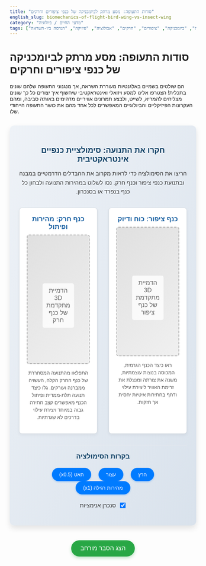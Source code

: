 ```yaml
---
title: "סודות התעופה: מסע מרתק לביומכניקה של כנפי ציפורים וחרקים"
english_slug: biomechanics-of-flight-bird-wing-vs-insect-wing
category: "מדעי החיים / ביולוגיה"
tags: ["תעופה", "ביומכניקה", "ציפורים", "חרקים", "אבולוציה", "פיזיקה", "הנדסה ביו-השראה"]
---
```

<h1>סודות התעופה: מסע מרתק לביומכניקה של כנפי ציפורים וחרקים</h1>
<p>הם שולטים בשמיים באלגנטיות מעוררת השראה, אך מנגנוני התעופה שלהם שונים בתכלית! הצטרפו אלינו למסע ויזואלי ואינטראקטיבי שיחשוף איך יצורים כל כך שונים מצליחים להמריא, לשייט, ולבצע תמרונים אוויריים מדהימים באותה סביבה, ומהם העקרונות הפיזיקליים והביולוגיים המאפשרים לכל אחד מהם את כושר התעופה הייחודי שלו.</p>

<div class="app-container">
    <h2>חקרו את התנועה: סימולציית כנפיים אינטראקטיבית</h2>
    <p class="app-intro">הריצו את הסימולציה כדי לראות מקרוב את ההבדלים הדרמטיים במבנה ובתנועת כנפי ציפור וכנף חרק. נסו לשלוט במהירות התנועה ולבחון כל כנף בנפרד או בסנכרון.</p>
    <div class="animation-area">
        <div class="animation-box bird">
            <h3>כנף ציפור: כוח ודיוק</h3>
            <div id="bird-animation" class="animation-placeholder">
                <!-- כאן תהיה הדמיית 3D מרהיבה של כנף ציפור בתנועה, המדגימה את קיפול ופרישת הכנף, פיתול הנוצות, ותנועת החתירה המלאה. הדגש יהיה על כוח, אווירודינמיקה קלאסית, ושינוי צורת הכנף. -->
                <p class="placeholder-text">הדמיית 3D מתקדמת של כנף ציפור</p>
            </div>
             <p class="animation-description">ראו כיצד הכנף הגרמית, המכוסה בנוצות עוצמתיות, משנה את צורתה ומנצלת את זרימת האוויר ליצירת עילוי ודחף בחתירות איטיות יחסית אך חזקות.</p>
        </div>
        <div class="animation-box insect">
            <h3>כנף חרק: מהירות ופיתול</h3>
            <div id="insect-animation" class="animation-placeholder">
                <!-- כאן תהיה הדמיית 3D מרהיבה של כנף חרק בתנועה, המדגימה את קצב החתירה המטורף, התנועה התלת-ממדית המורכבת, והפיתול הדינמי של הכנף. הדגש יהיה על קצב, תנועה מסלולית, ואווירודינמיקה של מספר ריינולדס נמוך (כמו LEV). -->
                <p class="placeholder-text">הדמיית 3D מתקדמת של כנף חרק</p>
            </div>
             <p class="animation-description">התפלאו מהתנועה המסחררת של כנף החרק הקלה, העשויה ממברנה ועורקים. גלו כיצד תנועה תלת-ממדית ופיתול הכנף מאפשרים קצב חתירה גבוה במיוחד ויצירת עילוי בדרכים לא שגרתיות.</p>
        </div>
    </div>
    <div class="controls-area">
         <h3>בקרות הסימולציה</h3>
        <div class="control-group">
            <button id="play-btn" aria-label="הרץ אנימציה">הרץ</button>
            <button id="pause-btn" aria-label="עצור אנימציה">עצור</button>
            <button id="slow-btn" aria-label="האט מהירות (פי 0.5)">האט (x0.5)</button>
            <button id="normal-btn" aria-label="מהירות רגילה (פי 1)">מהירות רגילה (x1)</button>
        </div>
        <div class="control-group">
            <input type="checkbox" id="sync-checkbox" checked aria-label="סנכרן תנועת כנף ציפור וכנף חרק">
            <label for="sync-checkbox">סנכרן אנימציות</label>
        </div>
        <!-- בקרות נוספות אפשריות בסימולציה מלאה (כגון שינוי זווית צפייה, הפעלת מסלולי תנועה, הדמיית זרימת אוויר) יוצגו כאן -->
    </div>
</div>

<style>
    /* סגנונות כלליים ופריסה */
    .app-container {
        direction: rtl;
        text-align: right;
        font-family: 'Heebo', sans-serif; /* שימוש בפונט עברי מודרני יותר */
        margin-top: 30px;
        border: none; /* הסרת border בסיסי */
        padding: 25px;
        border-radius: 12px; /* פינות מעוגלות יותר */
        background: linear-gradient(to bottom right, #eef2f7, #d9e2ec); /* רקע עם גרדיאנט עדין */
        box-shadow: 0 8px 16px rgba(0, 0, 0, 0.1); /* צל עדין להדגשה */
    }

    .app-container h1, .app-container h2 {
        text-align: center; /* כותרות מרכזיות */
        color: #0a3d62; /* צבע כהה יותר לכותרות */
        margin-bottom: 15px;
    }

     .app-intro {
        text-align: center;
        margin-bottom: 30px;
        color: #333;
        font-size: 1.1em;
        line-height: 1.6;
     }

    .animation-area {
        display: flex;
        flex-direction: column; /* עמודה במובייל */
        justify-content: space-around;
        gap: 30px; /* רווח גדול יותר */
        margin-bottom: 30px;
    }

    @media (min-width: 768px) { /* פריסה בשורה במסכים גדולים */
        .animation-area {
            flex-direction: row;
        }
    }


    .animation-box {
        flex: 1;
        background-color: #ffffff; /* רקע לבן לתיבת האנימציה */
        border: 1px solid #d0d7de; /* גבול עדין */
        border-radius: 8px;
        padding: 20px; /* ריווח פנימי גדול יותר */
        text-align: center;
        box-shadow: 0 4px 8px rgba(0, 0, 0, 0.05); /* צל עדין */
        transition: transform 0.3s ease; /* אנימציית ריחוף קלה בהום */
    }

     .animation-box:hover {
         transform: translateY(-5px);
     }

    .animation-placeholder {
        width: 100%;
        height: 350px; /* גודל placeholder גדול יותר לאנימציה */
        background: linear-gradient(135deg, #e0e0e0, #f0f0f0); /* רקע מעודן יותר */
        display: flex;
        justify-content: center;
        align-items: center;
        font-size: 1.2em;
        color: #666;
        border: 2px dashed #b0b0b0; /* גבול מקווקו מודגש יותר */
        box-sizing: border-box;
        border-radius: 6px;
        position: relative; /* להצגת טקסט ההסבר */
        overflow: hidden; /* לוודא שהתוכן לא יוצא מהגבולות */
         /* אנימציית פעימה עדינה לרמז על דינמיות */
        animation: pulse-placeholder 2s infinite ease-in-out;
    }

     @keyframes pulse-placeholder {
        0% { border-color: #b0b0b0; }
        50% { border-color: #888888; }
        100% { border-color: #b0b0b0; }
     }


    .animation-placeholder .placeholder-text {
        position: absolute;
        top: 50%;
        left: 50%;
        transform: translate(-50%, -50%);
        text-align: center;
        padding: 10px;
        background-color: rgba(255, 255, 255, 0.8);
        border-radius: 5px;
    }


    h3 {
        margin-top: 0;
        color: #145da0; /* צבע כחול כהה יותר לכותרות פנימיות */
        margin-bottom: 10px;
        font-size: 1.3em;
    }

    .animation-description {
        font-size: 0.95em;
        color: #555;
        margin-top: 15px;
        line-height: 1.5;
    }

    .controls-area {
        text-align: center;
        margin-top: 30px;
        padding-top: 20px;
        border-top: 1px solid #eee; /* גבול עליון עדין */
    }

     .controls-area h3 {
         color: #0a3d62;
         margin-bottom: 20px;
     }

    .control-group {
        margin-bottom: 20px; /* רווח גדול יותר בין קבוצות בקרים */
         display: inline-block; /* הצגת הקבוצות בשורה במידת האפשר */
         margin: 0 15px 20px; /* רווח בין קבוצות */
    }

    .controls-area button {
        padding: 10px 20px; /* גודל כפתורים נוח יותר */
        margin: 0 8px; /* רווח בין כפתורים */
        cursor: pointer;
        border: none; /* הסרת גבול בסיסי */
        border-radius: 25px; /* כפתורים עגולים יותר */
        background-color: #007bff;
        color: white;
        font-size: 1em;
        transition: background-color 0.3s ease, transform 0.1s ease; /* אנימציות לכפתורים */
        box-shadow: 0 2px 4px rgba(0, 123, 255, 0.3); /* צל לכפתורים */
    }

    .controls-area button:hover {
        background-color: #0056b3;
        transform: translateY(-1px); /* אפקט לחיצה קל */
    }

     .controls-area button:active {
        background-color: #003f7f;
        transform: translateY(0);
        box-shadow: 0 1px 2px rgba(0, 123, 255, 0.4);
     }

    .controls-area input[type="checkbox"] {
        margin-left: 8px; /* רווח אחרי צ'קבוקס */
         transform: scale(1.2); /* גודל צ'קבוקס נוח יותר */
         vertical-align: middle; /* יישור עם הטקסט */
    }

     .controls-area label {
         font-size: 1.1em;
         color: #333;
         vertical-align: middle;
     }

    /* סגנונות לכפתור הצגת/הסתרת הסבר */
    #toggle-explanation-btn {
        display: block;
        width: fit-content;
        margin: 40px auto 20px; /* רווח גדול יותר למעלה ולמטה */
        padding: 12px 25px; /* פדינג גדול יותר */
        font-size: 1.2em; /* גודל פונט גדול יותר */
        cursor: pointer;
        border: none;
        border-radius: 30px; /* כפתור עגול יותר */
        background-color: #28a745; /* צבע ירוק רענן */
        color: white;
        transition: background-color 0.3s ease, transform 0.1s ease;
        box-shadow: 0 4px 8px rgba(40, 167, 69, 0.3); /* צל לכפתור */
    }

    #toggle-explanation-btn:hover {
        background-color: #218838;
        transform: translateY(-1px);
    }

     #toggle-explanation-btn:active {
        background-color: #1e7e34;
        transform: translateY(0);
        box-shadow: 0 2px 4px rgba(40, 167, 69, 0.4);
     }


    /* סגנונות לאזור ההסבר */
    .explanation-content {
        margin-top: 30px;
        padding: 30px; /* פדינג גדול יותר */
        border: none; /* הסרת גבול בסיסי */
        border-radius: 12px;
        background-color: #ffffff; /* רקע לבן נקי */
        box-shadow: 0 8px 16px rgba(0, 0, 0, 0.1); /* צל עדין */
        line-height: 1.7; /* ריווח שורות נוח לקריאה */
        color: #333;
    }

    .explanation-content h2,
    .explanation-content h3 {
        color: #0a3d62; /* צבע כהה יותר */
        border-bottom: 2px solid #eef2f7; /* גבול תחתון עדין */
        padding-bottom: 8px; /* ריווח מתחת לגבול */
        margin-top: 30px;
        margin-bottom: 15px;
        font-weight: bold;
    }

     .explanation-content h2 {
         font-size: 1.8em;
         text-align: center;
     }

     .explanation-content h3 {
         font-size: 1.4em;
     }


    .explanation-content p {
        margin-bottom: 20px; /* ריווח תחתון גדול יותר לפסקאות */
        text-align: justify; /* יישור לרוחב */
     }

     .explanation-content strong {
         color: #145da0; /* הדגשת מונחים בצבע */
     }

     .explanation-content ul {
        margin-bottom: 20px;
        padding-right: 20px; /* ריווח לרשימה */
     }

     .explanation-content li {
        margin-bottom: 10px; /* ריווח בין פריטי רשימה */
     }
</style>

<button id="toggle-explanation-btn" aria-expanded="false">הצג הסבר מורחב</button>

<div id="explanation" class="explanation-content" style="display: none;">
    <h2>הסודות מאחורי הפלא: ביומכניקת התעופה לעומק</h2>
    <p>כיצד מצליחים יצורים חיים להתגבר על כוח המשיכה ולפרוץ את גבולות הקרקע? התעופה, בין אם של ציפור או של חרק, היא הישג אבולוציוני מדהים המבוסס על עקרונות פיזיקליים ואווירודינמיים מורכבים, המיושמים באמצעות מבנים ביולוגיים מתוחכמים.</p>

    <h3>עקרונות התעופה הבסיסיים: ריקוד הכוחות</h3>
    <p>כל גוף מעופף באוויר נתון להשפעת ארבעה כוחות עיקריים הנמצאים במאבק מתמיד:</p>
    <ul>
        <li><strong>משקל:</strong> הכוח המושך את הגוף ישירות מטה, כוח המשיכה הפועל על מסתו.</li>
        <li><strong>עילוי (Lift):</strong> הכוח הפועל לרוב בניצב לכיוון התנועה, בדרך כלל כלפי מעלה, ומתנגד למשקל. עילוי נוצר בעיקר בזכות צורתן המיוחדת של הכנפיים (פרופיל אווירודינמי) המאלצת אוויר לנוע מהר יותר מעל החלק העליון מאשר מתחתיו, ויוצרת הפרש לחצים (עקרון ברנולי), או באמצעות תנועת הכנף הדוחפת אוויר מטה (חוק ניוטון השלישי).</li>
        <li><strong>גרר (Drag):</strong> הכוח המתנגד לתנועה קדימה, נגרם מהתנגדות האוויר. ישנם סוגי גרר שונים, כמו גרר צורה וגרר החיכוך.</li>
        <li><strong>דחף (Thrust):</strong> הכוח הפועל בכיוון התנועה קדימה, נוצר על ידי תנועת הכנפיים או מנוע (במטוסים). הדחף מתגבר על הגרר ומאפשר תאוצה או שמירה על מהירות.</li>
    </ul>
    <p>תעופה יציבה מתרחשת כאשר העילוי מאזן את המשקל והדחף מאזן את הגרר.</p>

    <h2>ביומכניקת תעופת ציפורים: יעילות ושינוי צורה</h2>
    <p>כנף הציפור היא יצירת מופת של הנדסה טבעית. היא אינה מבנה קשיח, אלא מערכת דינמית המבוססת על שלד, שרירים רבי עוצמה, ומערך מופלא של נוצות בעלות תכונות אווירודינמיות.</p>
    <h3>המבנה המתוחכם: עצמות, שרירים רבי עוצמה ונוצות מותאמות</h3>
    <p>שלד הכנף מקביל לגפה קדמית של יונק, עם התאמות קיצוניות לתעופה. שרירי החזה הגדולים הם האחראים לחתירת מטה החזקה, יצירת עיקר העילוי והדחף. שרירים קטנים יותר מרימים את הכנף בחזרה למעלה בצורה יעילה.</p>
    <p>הנוצות (אברות) הן קריטיות. אברות היד בקצה הכנף פועלות כ"פרופלורים" המייצרים דחף קדימה וניתנות לפיתול. אברות האמה יוצרות את משטח הכנף הרחב יותר הקרוב לגוף, האחראי בעיקר ליצירת עילוי.</p>
    <h3>הכנף כדינמית משתנה: מחזור החתירה</h3>
    <p>מחזור החתירה כולל שני שלבים עיקריים:</p>
    <ul>
        <li><strong>חתירת מטה (Downstroke):</strong> הכנף נפרשת ומורדת בכוח תוך פיתול קל של אברות היד. בשלב זה נוצרת מרבית האנרגיה לתעופה - עילוי ל התגברות על המשקל ודחף להתגברות על הגרר.</li>
        <li><strong>חתירת מעלה (Upstroke):</strong> הכנף מתקפלת קרוב יותר לגוף, ואברות היד מסתובבות ומאפשרות לאוויר לזרום דרכן. תנועה זו ממזערת את הגרר השלילי ואת איבוד העילוי, ומאפשרת חזרה מהירה ויעילה למצב ההתחלה לחתירה הבאה.</li>
    </ul>
    <p>שינוי הצורה והאוריינטציה של הכנף מאפשר לציפור לבצע מגוון רחב של תמרונים - מהמראה ונחיתה, דרך דאייה יעילה, ועד תעופה במהירויות שונות.</p>
    <h3>השפעת קנה המידה: עולם האינרציה</h3>
    <p>ציפורים פועלות בעולם אווירודינמי שבו כוחות האינרציה דומיננטיים על פני כוחות הצמיגות (מספר ריינולדס גבוה). זה מאפשר להן לנצל פרופילים אווירודינמיים קלאסיים ולייצר עילוי יציב יחסית.</p>

    <h2>ביומכניקת תעופת חרקים: מהירות וחדשנות</h2>
    <p>התעופה אצל חרקים היא תופעה שונה בתכלית, המותאמת לגודלם הקטן ולסביבה האווירודינמית שונה בתכלית.</p>
    <h3>המבנה הפשוט למראה: ממברנה, עורקים, ושרירי חזה היסטריים</h3>
    <p>כנפי החרק הן מבנים קלים, לרוב שקופים, העשויים ממברנה כיטינית דקה המקבלת קשיחות ותמיכה מעורקים. הכנף עצמה אינה מכילה שרירים (ברוב המינים). הכוח מגיע משרירי חזה רבי עוצמה, שהם מהשרירים המהירים ביותר בטבע, ומסוגלים להניע את הכנפיים בקצב מטורף - מאות ואף אלפי חתירות בשנייה!</p>
    <h3>תנועה תלת-ממדית מורכבת: סוד העילוי הקטלני</h3>
    <p>בניגוד לתנועה הדו-ממדית העיקרית של ציפורים, כנף החרק מבצעת תנועה מסלולית מלאה במרחב התלת-ממדי. היא נעה קדימה-מטה ואז אחורה-מעלה, תוך כדי סיבוב מהיר סביב צירה. תנועה זו מאפשרת לחרק לייצר עילוי עצום יחסית לגודלו, ולהישאר באוויר למרות קצב התקדמות איטי יחסית (ריחוף).</p>
    <h3>יצירת עילוי באמצעות מערבולות: כנפיים חכמות</h3>
    <p>בעולם של מספרי ריינולדס נמוכים, כוחות צמיגות משפיעים יותר. חרקים רבים מנצלים זאת לטובתם. אחד המנגנונים המדהימים הוא יצירת "מערבולת קצה מוביל" (Leading Edge Vortex - LEV). המערבולת נוצרת על הצד העליון של הכנף ו"נצמדת" אליה, מגדילה דרמטית את העילוי ומאפשרת לחרק לתמרן בזוויות התקפה גבוהות שהיו גורמות הזדקרות בכנף מטוס קלאסית.</p>
    <h3>השפעת קנה המידה: עולם הצמיגות</h3>
    <p>גודלם הקטן של החרקים מכניס אותם לעולם אווירודינמי שונה, שבו הצמיגות של האוויר משמעותית יותר. תנועות הכנף המורכבות, קצב החתירה הגבוה, והשימוש במערבולות כמו ה-LEV הם התאמות אבולוציוניות חיוניות כדי לפעול ביעילות בסביבה זו.</p>

    <h2>אבולוציה של חדשנות: פתרונות גאוניים מאת הטבע</h2>
    <p>השוני הדרמטי במנגנוני התעופה של ציפורים וחרקים הוא עדות מדהימה לכוחה של האבולוציה לפתח פתרונות שונים לחלוטין לאותה בעיה פיזיקלית - כיצד לעוף? כל אחת מהשיטות מותאמת באופן מושלם לגודל היצור, למבנה גופו, ולסביבה האווירודינמית הספציפית בה הוא פועל.</p>

    <h2>השראה להנדסה ולעתיד: ביו-השראה ורובוטיקה</h2>
    <p>הבנת המנגנונים הביולוגיים של התעופה מספקת אוצר בלום של רעיונות למהנדסים. תחום ה"ביו-השראה" (Bioinspiration) או "ביו-חיקוי" (Biomimicry) מתמקד בחיקוי מבנים ותהליכים מהטבע ליצירת טכנולוגיות חדשות. מיקרו-רחפנים זעירים (MAVs) המנסים לחקות את תנועת כנפי החרקים, או כלי טיס גדולים יותר המשלבים עקרונות של שינוי צורת כנף בהשראת ציפורים, הם רק דוגמאות מעטות לאופן שבו הטבע ממשיך ללמד אותנו כיצד לכבוש את השמיים.</p>
</div>

<script>
    // קבלת הפניות לאלמנטים ב-DOM
    const explanationDiv = document.getElementById('explanation');
    const toggleButton = document.getElementById('toggle-explanation-btn');
    const playBtn = document.getElementById('play-btn');
    const pauseBtn = document.getElementById('pause-btn');
    const slowBtn = document.getElementById('slow-btn');
    const normalBtn = document.getElementById('normal-btn');
    const syncCheckbox = document.getElementById('sync-checkbox');

    // משתנים פנימיים לניהול מצב הסימולציה
    let isPlaying = false;
    let currentSpeed = 1; // 1: רגיל, 0.5: איטי

    // --- פונקציות Placeholder לשליטה באנימציות 3D בפועל ---
    // **הערה למפתח:** בפיתוח אמיתי, פונקציות אלו יתקשרו עם מנוע 3D (כמו Three.js, Babylon.js, או Godot ב-WebAssembly)
    // כדי לטעון מודלים תלת-ממדיים של הכנפיים, לשלוט באנימציות שלהם (timeline, לולאות),
    // לשנות את מהירות ההשמעה, ולנהל את מצב הפלייבק (נגן/השהה).
    // ייתכן שיהיה צורך במנגנון סנכרון פנימי במנוע ה-3D אם האנימציות שונות באורכן.

    /**
     * מפעיל או ממשיך אנימציה (של ציפור, חרק, או שתיהן).
     * @param {string} target - 'bird', 'insect', או 'all'. כרגע רק 'all' נתמך בבקרות ה-UI.
     */
    function playAnimation(target = 'all') {
        console.log(`[SIMULATION Placeholder] Play command received for: ${target}. Speed: ${currentSpeed}. Sync: ${syncCheckbox.checked}`);
        isPlaying = true;
        // **הערה למפתח:** כאן ימומש הקוד להפעלת/חידוש אנימציות ה-3D.
        // לדוגמה: birdAnimation.play(currentSpeed); insectAnimation.play(currentSpeed);
        // אם syncCheckbox מסומן, ייתכן שיהיה צורך לוודא שהאנימציות מתחילות מאותו מקטע זמן או מסונכרנות לולאות.
    }

    /**
     * משהה אנימציה (של ציפור, חרק, או שתיהן).
     * @param {string} target - 'bird', 'insect', או 'all'. כרגע רק 'all' נתמך בבקרות ה-UI.
     */
    function pauseAnimation(target = 'all') {
        console.log(`[SIMULATION Placeholder] Pause command received for: ${target}.`);
        isPlaying = false;
        // **הערה למפתח:** כאן ימומש הקוד להשהיית אנימציות ה-3D.
        // לדוגמה: birdAnimation.pause(); insectAnimation.pause();
    }

    /**
     * קובע את מהירות ההשמעה של האנימציה/ות.
     * @param {number} speed - פקטור המהירות (למשל 0.5 להילוך איטי, 1 למהירות רגילה).
     */
    function setSpeed(speed) {
        currentSpeed = speed;
        console.log(`[SIMULATION Placeholder] Setting speed to: ${speed}.`);
        // **הערה למפתח:** כאן ימומש הקוד לעדכון מהירות האנימציות הפעילות.
        // אם אנימציה רצה, המהירות תתעדכן מיד. אם מושהית, המהירות תוגדר לפעם הבאה שתופעל.
        // לדוגמה: birdAnimation.setPlaybackSpeed(currentSpeed); insectAnimation.setPlaybackSpeed(currentSpeed);
        if (isPlaying) {
             // אם כבר מנגן, צריך להפעיל מחדש עם המהירות החדשה או לעדכן ישירות את אובייקט האנימציה.
             // במנועי 3D רבים, קריאה ל play לאחר שינוי מהירות מיישמת את השינוי.
             // playAnimation(); // אפשרות אחת, תלוי יישום.
        }
    }

     /**
      * מטפל בשינוי מצב הסנכרון.
      */
     function handleSyncChange() {
         const isSynced = syncCheckbox.checked;
         console.log(`[SIMULATION Placeholder] Sync toggled: ${isSynced}.`);
         // **הערה למפתח:** כאן ימומש הקוד שמטפל בסנכרון.
         // אם סונכרן: לוודא ששתי האנימציות פועלות באותה מהירות (speed * sync_factor?) ואולי מאותו רגע ב-timeline.
         // אם בוטל סנכרון: האנימציות יכולות לרוץ באופן עצמאי (אם כי בקרות ה-UI הנוכחיות מפעילות את שתיהן יחד).
         if (isPlaying) {
             // יש ליישם את לוגיקת הסנכרון במנוע ה-3D
             // לדוגמה: if (isSynced) syncAnimations(); else allowIndependentAnimations();
         }
     }

    // --- סוף פונקציות Placeholder ---


    // Event Listeners לבקרות
    playBtn.addEventListener('click', () => {
        playAnimation();
         // עדכון מצב הכפתורים (אפור/צבעוני) יכול להתווסף כאן ביישום אמיתי
    });

    pauseBtn.addEventListener('click', () => {
        pauseAnimation();
         // עדכון מצב הכפתורים
    });

    slowBtn.addEventListener('click', () => {
        setSpeed(0.5);
         // הדגשת הכפתור הפעיל (אפשר להוסיף קלאס CSS)
         slowBtn.classList.add('active-speed');
         normalBtn.classList.remove('active-speed');
    });

    normalBtn.addEventListener('click', () => {
        setSpeed(1);
         // הדגשת הכפתור הפעיל
         normalBtn.classList.add('active-speed');
         slowBtn.classList.remove('active-speed');
    });

    syncCheckbox.addEventListener('change', handleSyncChange);

    // Event Listener לכפתור הצגת/הסתרת הסבר
    toggleButton.addEventListener('click', () => {
        const isHidden = explanationDiv.style.display === 'none';
        if (isHidden) {
            explanationDiv.style.display = 'block';
            toggleButton.textContent = 'הסתר הסבר מורחב';
            toggleButton.setAttribute('aria-expanded', 'true');
        } else {
            explanationDiv.style.display = 'none';
            toggleButton.textContent = 'הצג הסבר מורחב';
             toggleButton.setAttribute('aria-expanded', 'false');
        }
    });

    // הגדרה ראשונית: האנימציות מושהות (קונספטואלית), ההסבר מוסתר
    pauseAnimation(); // ודא שהאנימציות אינן רצות עם טעינת הדף (תיאורטי)
    normalBtn.classList.add('active-speed'); // הדגשת מהירות רגילה כברירת מחדל

</script>
```